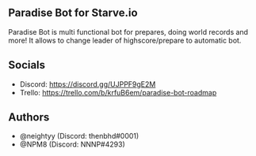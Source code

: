 ## Paradise Bot for Starve.io
Paradise Bot is multi functional bot for prepares, doing world records and more!
It allows to change leader of highscore/prepare to automatic bot.

## Socials
* Discord: https://discord.gg/UJPPF9gE2M
* Trello: https://trello.com/b/krfuB6em/paradise-bot-roadmap

## Authors
* @neightyy (Discord: thenbhd#0001)
* @NPM8 (Discord: NNNP#4293)
